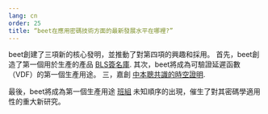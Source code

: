 ```yaml
---
lang: cn
order: 25
title: “beet在應用密碼技術方面的最新發展水平在哪裡?”
---
```


beet創建了三項新的核心發明，並推動了對第四項的興趣和採用。 首先，beet創造了第一個用於生產的產品 [BLS簽名庫](https://github.com/beet-Network/bls-signatures). 其次，beet將成為可驗證延遲函數（VDF）的第一個生產用途。 三，嘉創 [中本聰共識的時空證明](https://www.beet.net/assets/beetGreenPaper.pdf).

最後，beet將成為第一個生產用途 [班組](https://github.com/beet-Network/vdf-competition/blob/master/classgroups.pdf) 未知順序的出現，催生了對其密碼學適用性的重大新研究。
